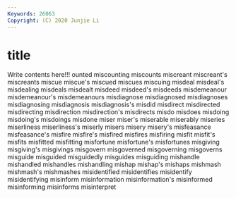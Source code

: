 ```yaml
---
Keywords: 26063
Copyright: (C) 2020 Junjie Li
---
```


# title

Write contents here!!!
ounted
miscounting 
miscounts 
miscreant 
miscreant's 
miscreants 
miscue 
miscue's 
miscued 
miscues 
miscuing
misdeal 
misdeal's 
misdealing 
misdeals 
misdealt 
misdeed 
misdeed's 
misdeeds 
misdemeanour 
misdemeanour's
misdemeanours 
misdiagnose 
misdiagnosed 
misdiagnoses 
misdiagnosing 
misdiagnosis 
misdiagnosis's 
misdid 
misdirect 
misdirected
misdirecting 
misdirection 
misdirection's 
misdirects 
misdo 
misdoes 
misdoing 
misdoing's 
misdoings 
misdone
miser 
miser's 
miserable 
miserably 
miseries 
miserliness 
miserliness's 
miserly 
misers 
misery
misery's 
misfeasance 
misfeasance's 
misfire 
misfire's 
misfired 
misfires 
misfiring 
misfit 
misfit's
misfits 
misfitted 
misfitting 
misfortune 
misfortune's 
misfortunes 
misgiving 
misgiving's 
misgivings 
misgovern
misgoverned 
misgoverning 
misgoverns 
misguide 
misguided 
misguidedly 
misguides 
misguiding 
mishandle 
mishandled
mishandles 
mishandling 
mishap 
mishap's 
mishaps 
mishmash 
mishmash's 
mishmashes 
misidentified 
misidentifies
misidentify 
misidentifying 
misinform 
misinformation 
misinformation's 
misinformed 
misinforming 
misinforms 
misinterpret 
